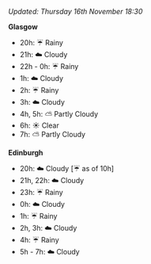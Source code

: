 *Updated: Thursday 16th November 18:30*

**Glasgow**

* 20h: :umbrella: Rainy
* 21h: :cloud: Cloudy
* 22h - 0h: :umbrella: Rainy
* 1h: :cloud: Cloudy
* 2h: :umbrella: Rainy
* 3h: :cloud: Cloudy
* 4h, 5h: :partly_sunny: Partly Cloudy
* 6h: :sunny: Clear
* 7h: :partly_sunny: Partly Cloudy

**Edinburgh**

* 20h: :cloud: Cloudy [:umbrella: as of 10h]
* 21h, 22h: :cloud: Cloudy
* 23h: :umbrella: Rainy
* 0h: :cloud: Cloudy
* 1h: :umbrella: Rainy
* 2h, 3h: :cloud: Cloudy
* 4h: :umbrella: Rainy
* 5h - 7h: :cloud: Cloudy
